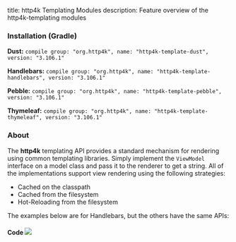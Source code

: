title: http4k Templating Modules
description: Feature overview of the http4k-templating modules

### Installation (Gradle)
**Dust:** ```compile group: "org.http4k", name: "http4k-template-dust", version: "3.106.1"```

**Handlebars:** ```compile group: "org.http4k", name: "http4k-template-handlebars", version: "3.106.1"```

**Pebble:** ```compile group: "org.http4k", name: "http4k-template-pebble", version: "3.106.1"```

**Thymeleaf:** ```compile group: "org.http4k", name: "http4k-template-thymeleaf", version: "3.106.1"```

### About
The **http4k** templating API provides a standard mechanism for rendering using common templating libraries. Simply implement the `ViewModel` interface on a model class and pass it to the renderer to get a string. All of the implementations support view rendering using the following strategies:

* Cached on the classpath
* Cached from the filesystem
* Hot-Reloading from the filesystem

The examples below are for Handlebars, but the others have the same APIs:

#### Code  [<img class="octocat" src="/img/octocat-32.png"/>](https://github.com/http4k/http4k/blob/master/src/docs/guide/modules/templating/example.kt)

 <script src="https://gist-it.appspot.com/https://github.com/http4k/http4k/blob/master/src/docs/guide/modules/templating/example.kt"></script>
